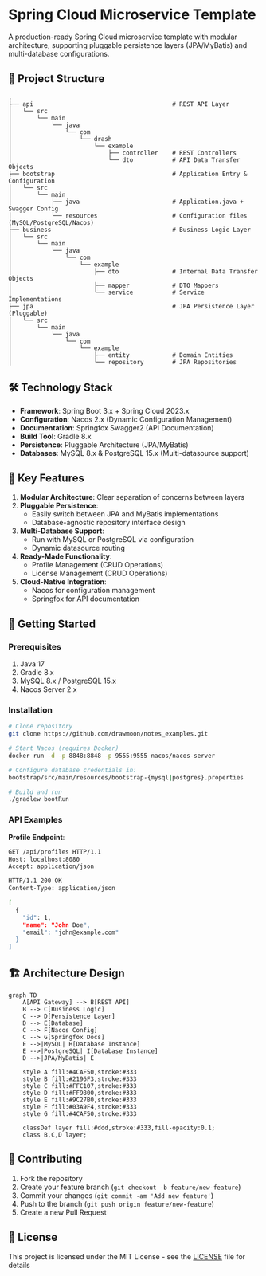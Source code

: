 
# Spring Cloud Microservice Template

A production-ready Spring Cloud microservice template with modular architecture, supporting pluggable persistence layers (JPA/MyBatis) and multi-database configurations.

## 📁 Project Structure

```
.
├── api                                       # REST API Layer
│   └── src
│       └── main
│           └── java
│               └── com
│                   └── drash
│                       └── example
│                           ├── controller    # REST Controllers
│                           └── dto           # API Data Transfer Objects
├── bootstrap                                 # Application Entry & Configuration
│   └── src
│       └── main
│           ├── java                          # Application.java + Swagger Config
│           └── resources                     # Configuration files (MySQL/PostgreSQL/Nacos)
├── business                                  # Business Logic Layer
│   └── src
│       └── main
│           └── java
│               └── com
│                   └── example
│                       ├── dto               # Internal Data Transfer Objects
│                       ├── mapper            # DTO Mappers
│                       └── service           # Service Implementations
├── jpa                                       # JPA Persistence Layer (Pluggable)
│   └── src
│       └── main
│           └── java
│               └── com
│                   └── example
│                       ├── entity            # Domain Entities
│                       └── repository        # JPA Repositories
```

## 🛠️ Technology Stack

- **Framework**: Spring Boot 3.x + Spring Cloud 2023.x
- **Configuration**: Nacos 2.x (Dynamic Configuration Management)
- **Documentation**: Springfox Swagger2 (API Documentation)
- **Build Tool**: Gradle 8.x
- **Persistence**: Pluggable Architecture (JPA/MyBatis)
- **Databases**: MySQL 8.x & PostgreSQL 15.x (Multi-datasource support)

## 🌟 Key Features

1. **Modular Architecture**: Clear separation of concerns between layers
2. **Pluggable Persistence**: 
   - Easily switch between JPA and MyBatis implementations
   - Database-agnostic repository interface design
3. **Multi-Database Support**: 
   - Run with MySQL or PostgreSQL via configuration
   - Dynamic datasource routing
4. **Ready-Made Functionality**:
   - Profile Management (CRUD Operations)
   - License Management (CRUD Operations)
5. **Cloud-Native Integration**:
   - Nacos for configuration management
   - Springfox for API documentation

## 🚀 Getting Started

### Prerequisites

1. Java 17
2. Gradle 8.x
3. MySQL 8.x / PostgreSQL 15.x
4. Nacos Server 2.x

### Installation

```bash
# Clone repository
git clone https://github.com/drawmoon/notes_examples.git

# Start Nacos (requires Docker)
docker run -d -p 8848:8848 -p 9555:9555 nacos/nacos-server

# Configure database credentials in:
bootstrap/src/main/resources/bootstrap-{mysql|postgres}.properties

# Build and run
./gradlew bootRun
```

### API Examples

**Profile Endpoint**:

```bash
GET /api/profiles HTTP/1.1
Host: localhost:8080
Accept: application/json

HTTP/1.1 200 OK
Content-Type: application/json

[
  {
    "id": 1,
    "name": "John Doe",
    "email": "john@example.com"
  }
]
```

## 🏗️ Architecture Design

```mermaid
graph TD
    A[API Gateway] --> B[REST API]
    B --> C[Business Logic]
    C --> D[Persistence Layer]
    D --> E[Database]
    C --> F[Nacos Config]
    C --> G[Springfox Docs]
    E -->|MySQL| H[Database Instance]
    E -->|PostgreSQL| I[Database Instance]
    D -->|JPA/MyBatis| E
    
    style A fill:#4CAF50,stroke:#333
    style B fill:#2196F3,stroke:#333
    style C fill:#FFC107,stroke:#333
    style D fill:#FF9800,stroke:#333
    style E fill:#9C27B0,stroke:#333
    style F fill:#03A9F4,stroke:#333
    style G fill:#4CAF50,stroke:#333
    
    classDef layer fill:#ddd,stroke:#333,fill-opacity:0.1;
    class B,C,D layer;
```

## 📝 Contributing

1. Fork the repository
2. Create your feature branch (`git checkout -b feature/new-feature`)
3. Commit your changes (`git commit -am 'Add new feature'`)
4. Push to the branch (`git push origin feature/new-feature`)
5. Create a new Pull Request

## 📄 License

This project is licensed under the MIT License - see the [LICENSE](LICENSE) file for details
